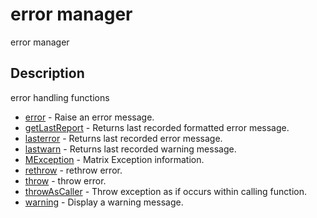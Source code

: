 

# error manager

error manager

## Description
error handling functions


* [error](error.md) - Raise an error message.
* [getLastReport](getLastReport.md) - Returns last recorded formatted error message.
* [lasterror](lasterror.md) - Returns last recorded error message.
* [lastwarn](lastwarn.md) - Returns last recorded warning message.
* [MException](MException.md) - Matrix Exception information.
* [rethrow](rethrow.md) - rethrow error.
* [throw](throw.md) - throw error.
* [throwAsCaller](throwAsCaller.md) - Throw exception as if occurs within calling function.
* [warning](warning.md) - Display a warning message.




